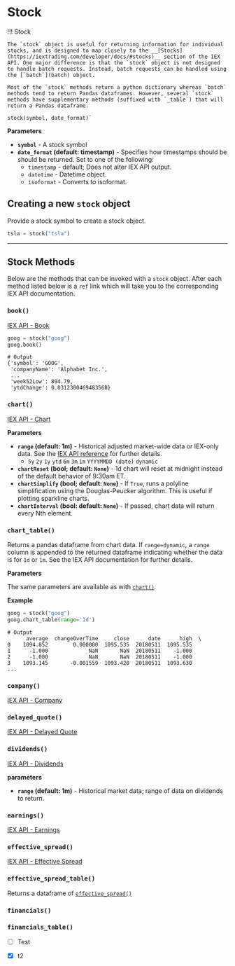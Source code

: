 # Stock

!!! Stock

    The `stock` object is useful for returning information for individual stocks, and is designed to map closely to the __[Stocks](https://iextrading.com/developer/docs/#stocks)__ section of the IEX API. One major difference is that the `stock` object is not designed to handle batch requests. Instead, batch requests can be handled using the [`batch`](batch) object.

    Most of the `stock` methods return a python dictionary whereas `batch` methods tend to return Pandas dataframes. However, several `stock` methods have supplementary methods (suffixed with `_table`) that will return a Pandas dataframe.

```
stock(symbol, date_format)`
```

__Parameters__

* __`symbol`__ - A stock symbol
* __`date_format` (default: timestamp)__ - Specifies how timestamps should be should be returned. Set to one of the following:
    * `timestamp` - default; Does not alter IEX API output.
    * `datetime` - Datetime object.
    * `isoformat` - Converts to isoformat.

## Creating a new `stock` object

Provide a stock symbol to create a stock object.

``` python
tsla = stock("tsla")
```

----

## Stock Methods

Below are the methods that can be invoked with a `stock` object. After each method listed below is a `ref` link which will take you to the corresponding IEX API documentation.

### `book()`

[IEX API - Book](https://iextrading.com/developer/docs/#book)

``` python
goog = stock("goog")
goog.book()
```

    # Output
    {'symbol': 'GOOG',
     'companyName': 'Alphabet Inc.',
     ...
     'week52Low': 894.79,
     'ytdChange': 0.0312300469483568}

### `chart()`

[IEX API - Chart <i class="fa fa-external-link-square"></i>](https://iextrading.com/developer/docs/#chart)

__Parameters__

* __`range` (default: 1m)__ - Historical adjusted market-wide data or IEX-only data. See the [IEX API reference](https://iextrading.com/developer/docs/#chart) for further details.
    - `5y` `2y` `1y` `ytd` `6m` `3m` `1m` `YYYYMMDD (date)` `dynamic`
* __`chartReset` (bool; default: `None`)__ - 1d chart will reset at midnight instead of the default behavior of 9:30am ET.
* __`chartSimplify` (bool; default: `None`)__ -  If `True`, runs a polyline simplification using the Douglas-Peucker algorithm. This is useful if plotting sparkline charts.
* __`chartInterval` (bool: default: `None`)__ -  If passed, chart data will return every Nth element.

### `chart_table()`

Returns a pandas dataframe from chart data. If `range=dynamic`, a `range` column is appended to the returned dataframe indicating whether the data is for `1d` or `1m`. See the IEX API documentation for further details.

__Parameters__

The same parameters are available as with [`chart()`](#chart).

__Example__

``` python
goog = stock("goog")
goog.chart_table(range='1d')
```

    # Output
          average  changeOverTime     close      date      high  \
    0    1094.852        0.000000  1095.535  20180511  1095.535
    1      -1.000             NaN       NaN  20180511    -1.000
    2      -1.000             NaN       NaN  20180511    -1.000
    3    1093.145       -0.001559  1093.420  20180511  1093.630
    ...


### `company()`

[IEX API - Company <i class="fa fa-external-link-square"></i>](https://iextrading.com/developer/docs/#company)

### `delayed_quote()`

[IEX API - Delayed Quote <i class="fa fa-external-link-square"></i>](https://iextrading.com/developer/docs/#delayed-quote)

### `dividends()`

[IEX API - Dividends <i class="fa fa-external-link-square"></i>](https://iextrading.com/developer/docs/#dividends)

__parameters__

* __`range` (default: 1m)__ - Historical market data; range of data on dividends to return.

### `earnings()`

[IEX API - Earnings <i class="fa fa-external-link-square"></i>](https://iextrading.com/developer/docs/#earnings)

### `effective_spread()`

[IEX API - Effective Spread <i class="fa fa-external-link-square"></i>](https://iextrading.com/developer/docs/#effective-spread)

### `effective_spread_table()`

Returns a dataframe of [`effective_spread()`](#effective_spread)

### `financials()`


### `financials_table()`


* [ ] Test
* [x] t2



